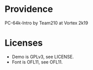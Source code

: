 # Providence
PC-64k-Intro by Team210 at Vortex 2k19

# Licenses
* Demo is GPLv3, see LICENSE.
* Font is OFL11, see OFL11.

